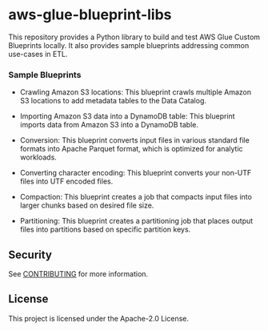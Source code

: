 # aws-glue-blueprint-libs

This repository provides a Python library to build and test AWS Glue Custom Blueprints locally. It also provides sample blueprints addressing common use-cases in ETL.

### Sample Blueprints
* Crawling Amazon S3 locations: This blueprint crawls multiple Amazon S3 locations to add metadata tables to the Data Catalog.

* Importing Amazon S3 data into a DynamoDB table: This blueprint imports data from Amazon S3 into a DynamoDB table.

* Conversion: This blueprint converts input files in various standard file formats into Apache Parquet format, which is optimized for analytic workloads.

* Converting character encoding: This blueprint converts your non-UTF files into UTF encoded files.

* Compaction: This blueprint creates a job that compacts input files into larger chunks based on desired file size.

* Partitioning: This blueprint creates a partitioning job that places output files into partitions based on specific partition keys.

## Security

See [CONTRIBUTING](CONTRIBUTING.md#security-issue-notifications) for more information.

## License

This project is licensed under the Apache-2.0 License.